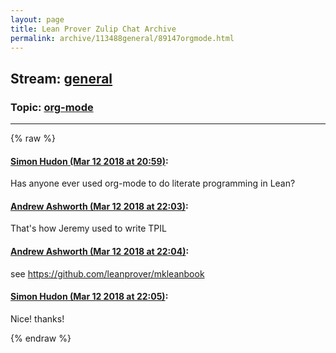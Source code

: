 ```yaml
---
layout: page
title: Lean Prover Zulip Chat Archive 
permalink: archive/113488general/89147orgmode.html
---
```


## Stream: [general](index.html)
### Topic: [org-mode](89147orgmode.html)

---


{% raw %}
#### [ Simon Hudon (Mar 12 2018 at 20:59)](https://leanprover.zulipchat.com/#narrow/stream/113488-general/topic/org-mode/near/123623451):
<p>Has anyone ever used org-mode to do literate programming in Lean?</p>

#### [ Andrew Ashworth (Mar 12 2018 at 22:03)](https://leanprover.zulipchat.com/#narrow/stream/113488-general/topic/org-mode/near/123625869):
<p>That's how Jeremy used to write TPIL</p>

#### [ Andrew Ashworth (Mar 12 2018 at 22:04)](https://leanprover.zulipchat.com/#narrow/stream/113488-general/topic/org-mode/near/123625928):
<p>see <a href="https://github.com/leanprover/mkleanbook" target="_blank" title="https://github.com/leanprover/mkleanbook">https://github.com/leanprover/mkleanbook</a></p>

#### [ Simon Hudon (Mar 12 2018 at 22:05)](https://leanprover.zulipchat.com/#narrow/stream/113488-general/topic/org-mode/near/123625948):
<p>Nice! thanks!</p>


{% endraw %}
